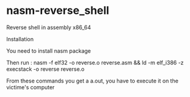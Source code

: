 # nasm-reverse_shell
Reverse shell in assembly x86_64 


Installation

You need to install nasm package

Then run : nasm -f elf32 -o reverse.o reverse.asm && ld -m elf_i386 -z execstack -o reverse reverse.o

From these commands you get a a.out, you have to execute it on the victime's computer
